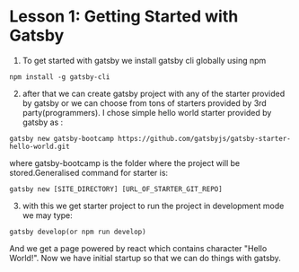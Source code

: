 # Lesson 1: Getting Started with Gatsby

1. To get started with gatsby we install gatsby cli globally using npm
```
npm install -g gatsby-cli
```
2. after that we can create gatsby project with any of the starter provided by gatsby or we can choose from tons of starters provided by 3rd party(programmers). I chose simple hello world starter provided by gatsby as :
```
gatsby new gatsby-bootcamp https://github.com/gatsbyjs/gatsby-starter-hello-world.git
```
where gatsby-bootcamp is the folder where the project will be stored.Generalised command for starter is:
```
gatsby new [SITE_DIRECTORY] [URL_OF_STARTER_GIT_REPO]
```
3. with this we get starter project to run the project in development mode we may type:
```
gatsby develop(or npm run develop)
```
And we get a page powered by react which contains character "Hello World!". Now we have initial startup so that we can do things with gatsby.